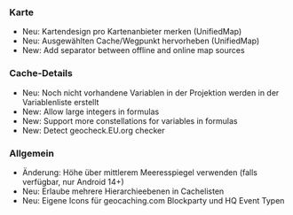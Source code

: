 ### Karte
- Neu: Kartendesign pro Kartenanbieter merken (UnifiedMap)
- Neu: Ausgewählten Cache/Wegpunkt hervorheben (UnifiedMap)
- New: Add separator between offline and online map sources

### Cache-Details
- Neu: Noch nicht vorhandene Variablen in der Projektion werden in der Variablenliste erstellt
- New: Allow large integers in formulas
- New: Support more constellations for variables in formulas
- New: Detect geocheck.EU.org checker

### Allgemein
- Änderung: Höhe über mittlerem Meeresspiegel verwenden (falls verfügbar, nur Android 14+)
- Neu: Erlaube mehrere Hierarchieebenen in Cachelisten
- Neu: Eigene Icons für geocaching.com Blockparty und HQ Event Typen

